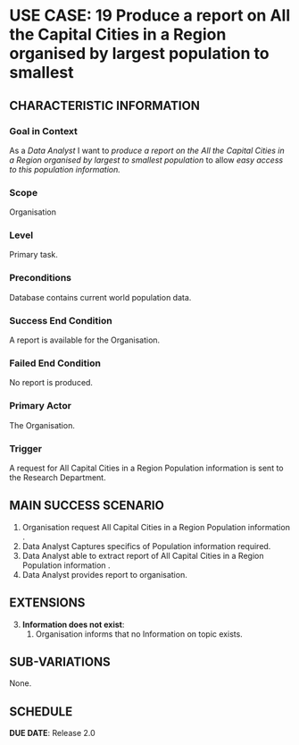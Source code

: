 # USE CASE: 19 Produce a report on All the Capital Cities in a Region organised by largest population to smallest

## CHARACTERISTIC INFORMATION

### Goal in Context

As a *Data Analyst* I want to *produce a report on the All the Capital Cities in a Region organised by largest to smallest population* to allow *easy access to this population information.*

### Scope

Organisation

### Level

Primary task.

### Preconditions

Database contains current world population data.

### Success End Condition

A report is available for the Organisation.

### Failed End Condition

No report is produced.

### Primary Actor

The Organisation.

### Trigger

A request for All Capital Cities in a Region Population information is sent to the Research Department.

## MAIN SUCCESS SCENARIO

1. Organisation request All Capital Cities in a Region Population information .
2. Data Analyst Captures specifics of Population information required.
3. Data Analyst able to extract report of All Capital Cities in a Region Population information .
4. Data Analyst provides report to organisation.


## EXTENSIONS

3. **Information does not exist**:
   1. Organisation informs that no Information on topic exists.

## SUB-VARIATIONS

None.

## SCHEDULE

**DUE DATE**: Release 2.0
